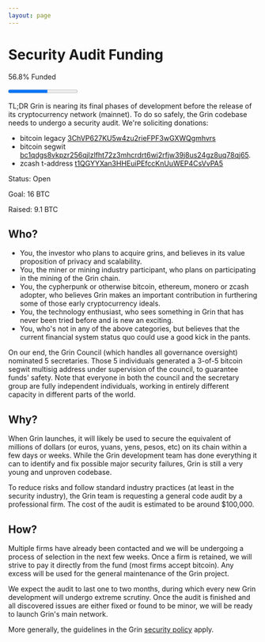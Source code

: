 ```yaml
---
layout: page
---
```


# Security Audit Funding

<p class="has-text-right">
56.8% Funded
</p>

<progress class="progress is-large is-success" value=".568" max="1"></progress>

TL;DR Grin is nearing its final phases of development before the release of
its cryptocurrency network (mainnet). To do so safely, the Grin codebase needs
to undergo a security audit. We're soliciting donations:

- bitcoin legacy [3ChVP627KU5w4zu2rieFPF3wGXWQgmhvrs](https://live.blockcypher.com/btc/address/3ChVP627KU5w4zu2rieFPF3wGXWQgmhvrs/)
- bitcoin segwit [bc1qdgs8vkpzr256qjlzlfht72z3mhcrdrt6wj2rfjw39j8us24gz8uq78qj65](https://blockchair.com/bitcoin/address/bc1qdgs8vkpzr256qjlzlfht72z3mhcrdrt6wj2rfjw39j8us24gz8uq78qj65).
- zcash t-address [t1QGYYXan3HHEuiPEfccKnUuWEP4CsVvPA5](https://explorer.zcha.in/accounts/t1QGYYXan3HHEuiPEfccKnUuWEP4CsVvPA5)

Status: Open

Goal: 16 BTC

Raised: 9.1 BTC

## Who?

- You, the investor who plans to acquire grins, and believes in its value
  proposition of privacy and scalability.
- You, the miner or mining industry participant, who plans on participating in
  the mining of the Grin chain.
- You, the cypherpunk or otherwise bitcoin, ethereum, monero or zcash adopter,
  who believes Grin makes an important contribution in furthering some of those
  early cryptocurrency ideals.
- You, the technology enthusiast, who sees something in Grin that has never
  been tried before and is new an exciting.
- You, who's not in any of the above categories, but believes that the current
  financial system status quo could use a good kick in the pants.

On our end, the Grin Council (which handles all governance oversight) nominated
5 secretaries. Those 5 individuals generated a 3-of-5 bitcoin segwit multisig
address under supervision of the council, to guarantee funds' safety. Note that
everyone in both the council and the secretary group are fully independent
individuals, working in entirely different capacity in different parts of the
world.

## Why?

When Grin launches, it will likely be used to secure the equivalent of
millions of dollars (or euros, yuans, yens, pesos, etc) on its chain within
a few days or weeks. While the Grin development team has done everything it
can to identify and fix possible major security failures, Grin is still a very
young and unproven codebase.

To reduce risks and follow standard industry practices (at least in the
security industry), the Grin team is requesting a general code audit by a
professional firm. The cost of the audit is estimated to be around $100,000.

## How?

Multiple firms have already been contacted and we will be undergoing a process
of selection in the next few weeks. Once a firm is retained, we will strive to
pay it directly from the fund (most firms accept bitcoin). Any excess will be
used for the general maintenance of the Grin project.

We expect the audit to last one to two months, during which every new Grin
development will undergo extreme scrutiny. Once the audit is finished and all
discovered issues are either fixed or found to be minor, we will be ready to
launch Grin's main network.

More generally, the guidelines in the Grin [security policy](https://github.com/mimblewimble/grin/blob/master/SECURITY.md)
apply.
